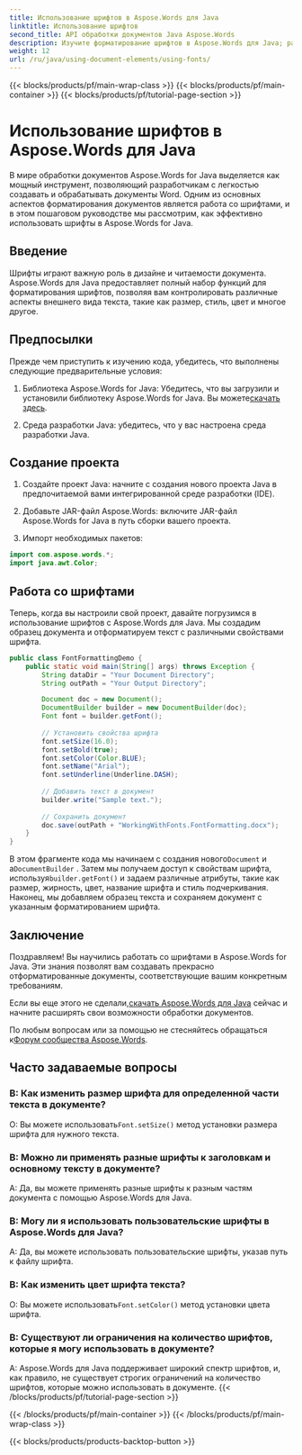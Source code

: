 ```yaml
---
title: Использование шрифтов в Aspose.Words для Java
linktitle: Использование шрифтов
second_title: API обработки документов Java Aspose.Words
description: Изучите форматирование шрифтов в Aspose.Words для Java; размер, стиль, цвет и многое другое. Создавайте прекрасно отформатированные документы с легкостью.
weight: 12
url: /ru/java/using-document-elements/using-fonts/
---
```


{{< blocks/products/pf/main-wrap-class >}}
{{< blocks/products/pf/main-container >}}
{{< blocks/products/pf/tutorial-page-section >}}

# Использование шрифтов в Aspose.Words для Java


В мире обработки документов Aspose.Words for Java выделяется как мощный инструмент, позволяющий разработчикам с легкостью создавать и обрабатывать документы Word. Одним из основных аспектов форматирования документов является работа со шрифтами, и в этом пошаговом руководстве мы рассмотрим, как эффективно использовать шрифты в Aspose.Words for Java.

## Введение

Шрифты играют важную роль в дизайне и читаемости документа. Aspose.Words для Java предоставляет полный набор функций для форматирования шрифтов, позволяя вам контролировать различные аспекты внешнего вида текста, такие как размер, стиль, цвет и многое другое.

## Предпосылки

Прежде чем приступить к изучению кода, убедитесь, что выполнены следующие предварительные условия:

1.  Библиотека Aspose.Words for Java: Убедитесь, что вы загрузили и установили библиотеку Aspose.Words for Java. Вы можете[скачать здесь](https://releases.aspose.com/words/java/).

2. Среда разработки Java: убедитесь, что у вас настроена среда разработки Java.

## Создание проекта

1. Создайте проект Java: начните с создания нового проекта Java в предпочитаемой вами интегрированной среде разработки (IDE).

2. Добавьте JAR-файл Aspose.Words: включите JAR-файл Aspose.Words for Java в путь сборки вашего проекта.

3. Импорт необходимых пакетов:

```java
import com.aspose.words.*;
import java.awt.Color;
```

## Работа со шрифтами

Теперь, когда вы настроили свой проект, давайте погрузимся в использование шрифтов с Aspose.Words для Java. Мы создадим образец документа и отформатируем текст с различными свойствами шрифта.

```java
public class FontFormattingDemo {
    public static void main(String[] args) throws Exception {
        String dataDir = "Your Document Directory";
        String outPath = "Your Output Directory";

        Document doc = new Document();
        DocumentBuilder builder = new DocumentBuilder(doc);
        Font font = builder.getFont();
        
        // Установить свойства шрифта
        font.setSize(16.0);
        font.setBold(true);
        font.setColor(Color.BLUE);
        font.setName("Arial");
        font.setUnderline(Underline.DASH);
        
        // Добавить текст в документ
        builder.write("Sample text.");
        
        // Сохранить документ
        doc.save(outPath + "WorkingWithFonts.FontFormatting.docx");
    }
}
```

 В этом фрагменте кода мы начинаем с создания нового`Document` и а`DocumentBuilder` . Затем мы получаем доступ к свойствам шрифта, используя`builder.getFont()` и задаем различные атрибуты, такие как размер, жирность, цвет, название шрифта и стиль подчеркивания. Наконец, мы добавляем образец текста и сохраняем документ с указанным форматированием шрифта.

## Заключение

Поздравляем! Вы научились работать со шрифтами в Aspose.Words for Java. Эти знания позволят вам создавать прекрасно отформатированные документы, соответствующие вашим конкретным требованиям.

 Если вы еще этого не сделали,[скачать Aspose.Words для Java](https://releases.aspose.com/words/java/) сейчас и начните расширять свои возможности обработки документов.

 По любым вопросам или за помощью не стесняйтесь обращаться к[Форум сообщества Aspose.Words](https://forum.aspose.com/).

## Часто задаваемые вопросы

### В: Как изменить размер шрифта для определенной части текста в документе?
 О: Вы можете использовать`Font.setSize()` метод установки размера шрифта для нужного текста.

### В: Можно ли применять разные шрифты к заголовкам и основному тексту в документе?
A: Да, вы можете применять разные шрифты к разным частям документа с помощью Aspose.Words для Java.

### В: Могу ли я использовать пользовательские шрифты в Aspose.Words для Java?
A: Да, вы можете использовать пользовательские шрифты, указав путь к файлу шрифта.

### В: Как изменить цвет шрифта текста?
 О: Вы можете использовать`Font.setColor()` метод установки цвета шрифта.

### В: Существуют ли ограничения на количество шрифтов, которые я могу использовать в документе?
A: Aspose.Words для Java поддерживает широкий спектр шрифтов, и, как правило, не существует строгих ограничений на количество шрифтов, которые можно использовать в документе.
{{< /blocks/products/pf/tutorial-page-section >}}

{{< /blocks/products/pf/main-container >}}
{{< /blocks/products/pf/main-wrap-class >}}

{{< blocks/products/products-backtop-button >}}
